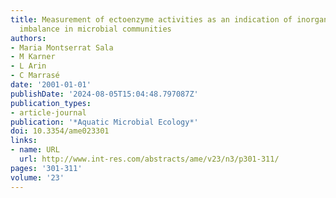 ```yaml
---
title: Measurement of ectoenzyme activities as an indication of inorganic nutrient
  imbalance in microbial communities
authors:
- Maria Montserrat Sala
- M Karner
- L Arin
- C Marrasé
date: '2001-01-01'
publishDate: '2024-08-05T15:04:48.797087Z'
publication_types:
- article-journal
publication: '*Aquatic Microbial Ecology*'
doi: 10.3354/ame023301
links:
- name: URL
  url: http://www.int-res.com/abstracts/ame/v23/n3/p301-311/
pages: '301-311'
volume: '23'
---
```


